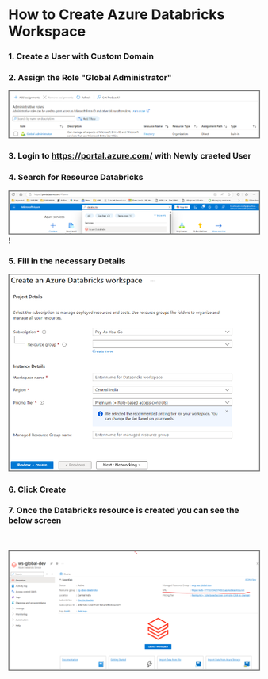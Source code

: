 
# How to Create Azure Databricks Workspace

### 1. Create a User with Custom Domain

### 2. Assign the Role "Global Administrator"


<img src= "images/image-3.png" alt="your-image-description" style="border: 2px solid grey;">

### 3. Login to https://portal.azure.com/ with Newly craeted User


### 4. Search for Resource Databricks


<img src= "images/image-2.png" alt="your-image-description" style="border: 2px solid grey;">!


### 5. Fill in the necessary Details


<img src= "images/image-4.png" alt="your-image-description" style="border: 2px solid grey;">


### 6. Click Create


### 7. Once the Databricks resource is created you can see the below screen

<br></br>
<img src= "images/image-6.png" alt="your-image-description" style="border: 2px solid grey;">